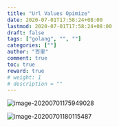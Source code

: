 ```yaml
---
title: "Url Values Opimize"
date: 2020-07-01T17:58:24+08:00
lastmod: 2020-07-01T17:58:24+08:00
draft: false
tags: ["golang", "", ""]
categories: [""]
author: "百里"
comment: true
toc: true
reward: true
# weight: 1
# description = ""
---
```


![image-20200701175949028](../../../../../../../typora-image-list/image-20200701175949028.png)

![image-20200701180115487](../../../../../../../typora-image-list/image-20200701180115487.png)